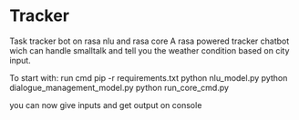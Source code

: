 # Tracker
Task tracker bot on rasa nlu and rasa core
A rasa powered tracker chatbot wich can handle smalltalk and tell you the weather condition based on city input.

To start with:
run cmd 
pip -r requirements.txt
python nlu_model.py
python dialogue_management_model.py
python run_core_cmd.py

you can now give inputs and get output on console
